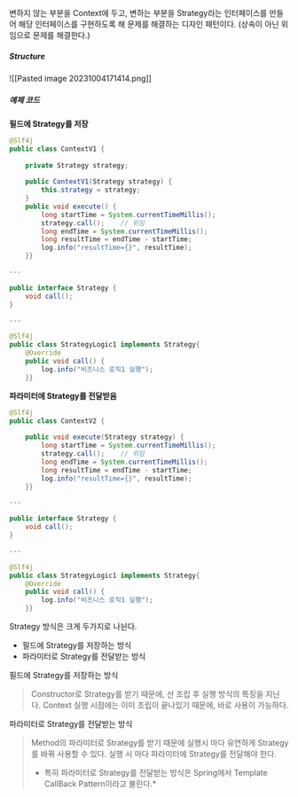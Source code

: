 변하지 않는 부분을 Context에 두고, 변하는 부분을 Strategy라는 인터페이스를 만들어 해당 인터페이스를 구현하도록 해 문제를 해결하는 디자인 패턴이다. (상속이 아닌 위임으로 문제를 해결한다.)

##### Structure
![[Pasted image 20231004171414.png]]

##### 예제 코드 
**필드에 Strategy를 저장**

```java
@Slf4j  
public class ContextV1 {  
  
    private Strategy strategy;  
  
    public ContextV1(Strategy strategy) {  
        this.strategy = strategy;  
    }  
    public void execute() {  
        long startTime = System.currentTimeMillis();  
        strategy.call();    // 위임  
        long endTime = System.currentTimeMillis();  
        long resultTime = endTime - startTime;  
        log.info("resultTime={}", resultTime);  
    }}

---

public interface Strategy {  
    void call();  
}

---

@Slf4j  
public class StrategyLogic1 implements Strategy{  
    @Override  
    public void call() {  
        log.info("비즈니스 로직1 실행");  
    }}
```

**파라미터에 Strategy를 전달받음**

```java
@Slf4j  
public class ContextV2 {  
  
    public void execute(Strategy strategy) {  
        long startTime = System.currentTimeMillis();  
        strategy.call();    // 위임  
        long endTime = System.currentTimeMillis();  
        long resultTime = endTime - startTime;  
        log.info("resultTime={}", resultTime);  
    }}

--- 

public interface Strategy {  
    void call();  
}

---

@Slf4j  
public class StrategyLogic1 implements Strategy{  
    @Override  
    public void call() {  
        log.info("비즈니스 로직1 실행");  
    }}
```

Strategy 방식은 크게 두가지로 나뉜다. 
* 필드에 Strategy를 저장하는 방식
* 파라미터로 Strategy를 전달받는 방식

필드에 Strategy를 저장하는 방식
> Constructor로 Strategy를 받기 때문에, 선 조립 후 실행 방식의 특징을 지닌다. 
> Context 실행 시점에는 이미 조립이 끝나있기 때문에, 바로 사용이 가능하다. 

파라미터로 Strategy를 전달받는 방식
> Method의 파라미터로 Strategy를 받기 때문에 실행시 마다 유연하게 Strategy를 바꿔 사용할 수 있다.
> 실행 시 마다 파라미터에 Strategy를 전달해야 한다. 
> * 특히 파라미터로 Strategy를 전달받는 방식은 Spring에서 Template CallBack Pattern이라고 불린다.*


